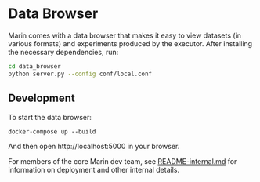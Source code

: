 # Data Browser

Marin comes with a data browser that makes it easy to
view datasets (in various formats) and experiments produced by the executor.
After installing the necessary dependencies, run:

```bash
cd data_browser
python server.py --config conf/local.conf
```

## Development

To start the data browser:

    docker-compose up --build

And then open http://localhost:5000 in your browser.


For members of the core Marin dev team, see [README-internal.md](README-internal.md) for
information on deployment and other internal details.
